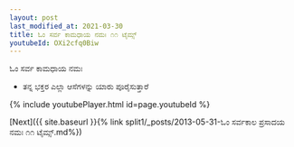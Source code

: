 ```yaml
---
layout: post
last_modified_at: 2021-03-30
title: ಓಂ ಸರ್ವ ಕಾಮಧಾಯ ನಮಃ ೧೧ ಟೈಮ್ಸ್
youtubeId: OXi2cfq0Biw
---
```

 
 
 ಓಂ ಸರ್ವ ಕಾಮಧಾಯ ನಮಃ  
 
 -  ತನ್ನ ಭಕ್ತರ ಎಲ್ಲಾ ಆಸೆಗಳನ್ನು ಯಾರು ಪೂರೈಸುತ್ತಾರೆ 
 
  
 
  
 
 
 
 
 
 


{% include youtubePlayer.html id=page.youtubeId %}
 
[Next]({{ site.baseurl }}{% link  split1/_posts/2013-05-31-ಓಂ ಸರ್ವಕಾಲ ಪ್ರಸಾದಯ ನಮಃ ೧೧ ಟೈಮ್ಸ್.md%})
 
